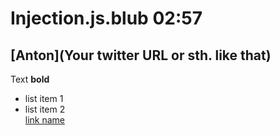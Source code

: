 # Injection.js.blub 02:57

## [Anton](Your twitter URL or sth. like that)

Text **bold**  
* list item 1  
* list item 2  
[link name](http://berlinjs.org)